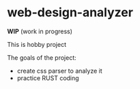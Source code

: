 # web-design-analyzer

**WIP** (work in progress)  

This is hobby project

The goals of the project:
 - create css parser to analyze it
 - practice RUST coding
 